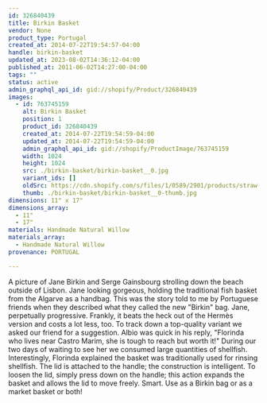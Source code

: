 ```yaml
---
id: 326840439
title: Birkin Basket
vendor: None
product_type: Portugal
created_at: 2014-07-22T19:54:57-04:00
handle: birkin-basket
updated_at: 2023-08-02T14:36:12-04:00
published_at: 2011-06-02T14:27:00-04:00
tags: ""
status: active
admin_graphql_api_id: gid://shopify/Product/326840439
images:
  - id: 763745159
    alt: Birkin Basket
    position: 1
    product_id: 326840439
    created_at: 2014-07-22T19:54:59-04:00
    updated_at: 2014-07-22T19:54:59-04:00
    admin_graphql_api_id: gid://shopify/ProductImage/763745159
    width: 1024
    height: 1024
    src: ./birkin-basket/birkin-basket__0.jpg
    variant_ids: []
    oldSrc: https://cdn.shopify.com/s/files/1/0589/2901/products/straw-birkin-basket.jpeg?v=1406073299
    thumb: ./birkin-basket/birkin-basket__0-thumb.jpg
dimensions: 11" x 17"
dimensions_array:
  - 11"
  - 17"
materials: Handmade Natural Willow
materials_array:
  - Handmade Natural Willow
provenance: PORTUGAL

---
```


A picture of Jane Birkin and Serge Gainsbourg strolling down the beach outside of Lisbon. Jane looking gorgeous, holding the traditional fish basket from the Algarve as a handbag. This was the story told to me by Portuguese friends when they described what they called the new "Birkin" bag. Jane, perpetually progressive. Frankly, it beats the heck out of the Hermès version and costs a lot less, too. To track down a top-quality variant we asked our friend for a suggestion. Albio was quick in his reply, "Florinda who lives near Castro Marim, she is tough to reach but worth it!" During our two days of waiting to see her we consumed large quantities of shellfish. Interestingly, Florinda explained the basket was traditionally used for rinsing shellfish. The lid is attached to the handle; the construction is intelligent. To loosen the lid, simply press down on the handle; this action expands the basket and allows the lid to move freely. Smart. Use as a Birkin bag or as a market basket or both!